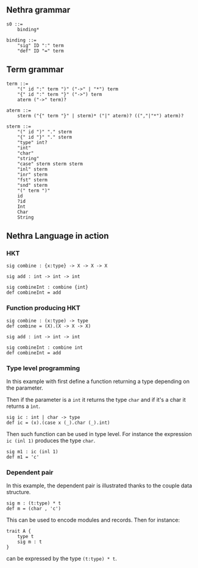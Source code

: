 ## Nethra grammar

```
s0 ::=
    binding*

binding ::= 
    "sig" ID ":" term
    "def" ID "=" term 
```

## Term grammar

```
term ::=
    "(" id ":" term ")" ("->" | "*") term    
    "{" id ":" term "}" ("->") term    
    aterm ("->" term)?
```

```
aterm ::=
    sterm ("{" term "}" | sterm)* ("|" aterm)? ((","|"*") aterm)? 
```

```
sterm ::=
    "(" id ")" "." sterm    
    "{" id "}" "." sterm
    "type" int?
    "int"
    "char"
    "string"
    "case" sterm sterm sterm
    "inl" sterm
    "inr" sterm
    "fst" sterm
    "snd" sterm
    "(" term ")"
    id
    ?id
    Int 
    Char
    String
```

## Nethra Language in action

### HKT

```
sig combine : {x:type} -> X -> X -> X
    
sig add : int -> int -> int

sig combineInt : combine {int}   
def combineInt = add
```

### Function producing HKT

```
sig combine : (x:type) -> type
def combine = (X).(X -> X -> X)
    
sig add : int -> int -> int

sig combineInt : combine int   
def combineInt = add
```

### Type level programming

In this example with first define a function returning a type depending on the parameter.

Then if the parameter is a `int` it returns the type `char` and if it's a char it returns
a `ìnt`. 

```
sig ic : int | char -> type
def ic = (x).(case x (_).char (_).int)
```

Then such function can be used in type level. For instance the expression `ic (inl 1)` produces the type `char`.

```
sig m1 : ic (inl 1)
def m1 = 'c'
```

### Dependent pair

In this example, the dependent pair is illustrated thanks to the couple data structure.

```
sig m : (t:type) * t
def m = (char , 'c')
```

This can be used to encode modules and records. Then for instance:

```
trait A {
    type t
    sig m : t
}
```

can be expressed by the type `(t:type) * t`.